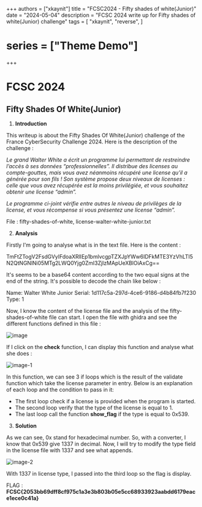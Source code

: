 +++
authors = ["xkaynit"]
title = "FCSC2024 - Fifty shades of white(Junior)"
date = "2024-05-04"
description = "FCSC 2024 write up for Fifty shades of white(Junior) challenge"
tags = [
    "xkaynit",
    "reverse",
]
# series = ["Theme Demo"]
+++

# FCSC 2024
## Fifty Shades Of White(Junior)

1. **Introduction**

This writeup is about the Fifty Shades Of White(Junior) challenge of the France CyberSecurity Challenge 2024. Here is the description of the challenge :

*Le grand Walter White a écrit un programme lui permettant de restreindre l’accès à ses données “professionnelles”. Il distribue des licenses au compte-gouttes, mais vous avez néanmoins récupéré une license qu’il a générée pour son fils ! Son système propose deux niveaux de licenses : celle que vous avez récupérée est la moins privilégiée, et vous souhaitez obtenir une license “admin”.*

*Le programme ci-joint vérifie entre autres le niveau de privilèges de la license, et vous récompense si vous présentez une license “admin”.*

File : fifty-shades-of-white, license-walter-white-junior.txt

2. **Analysis**

Firstly I'm going to analyse what is in the text file. Here is the content : 

TmFtZTogV2FsdGVyIFdoaXRlIEp1bmlvcgpTZXJpYWw6IDFkMTE3YzVhLTI5N2QtNGNlNi05MTg2LWQ0Yjg0ZmI3ZjIzMApUeXBlOiAxCg== 

It's seems to be a base64 content according to the two equal signs at the end of the string. It's possible to decode the chain like below :

Name: Walter White Junior
Serial: 1d117c5a-297d-4ce6-9186-d4b84fb7f230
Type: 1

Now, I know the content of the license file and the analysis of the fifty-shades-of-white file can start. I open the file with ghidra and see the different functions defined in this file :

![image](https://gist.github.com/assets/104362418/b11d9b13-73bc-4252-8d14-5b62c7247acd)

If I click on the **check** function, I can display this function and analyse what she does :

![image-1](https://gist.github.com/assets/104362418/0fc266eb-aba4-443f-b1f8-1cdb62b82d47)

In this function, we can see 3 if loops which is the result of the validate function which take the license parameter in entry. Below is an explanation of each loop and the condition to pass in it:
- The first loop check if a license is provided when the program is started.
- The second loop verify that the type of the license is equal to 1.
- The last loop call the function **show_flag** if the type is equal to 0x539.

3. **Solution**

As we can see, 0x stand for hexadecimal number. So, with a converter, I know that 0x539 give 1337 in decimal. Now, I will try to modify the type field in the license file with 1337 and see what appends. 

![image-2](https://gist.github.com/assets/104362418/138edde7-7ac6-48ab-a500-ab721780773c)

With 1337 in license type, I passed into the third loop so the flag is display.

FLAG : **FCSC{2053bb69dff8cf975c1a3e3b803b05e5cc68933923aabdd6179eace1ece0c41a}**